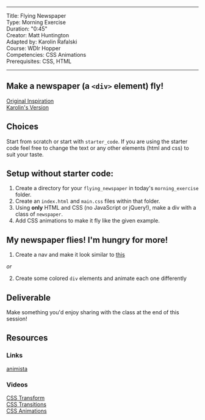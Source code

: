 <hr>

Title: Flying Newspaper<br>
Type: Morning Exercise <br>
Duration: "0:45"<br>
Creator: Matt Huntington<br>
Adapted by: Karolin Rafalski<br>
Course: WDIr Hopper<br>
Competencies: CSS Animations<br>
Prerequisites: CSS, HTML <br>
<hr>


## Make a newspaper (a `<div>` element) fly!

[Original Inspiration](https://www.youtube.com/watch?v=GaiZIulY4EU)
<br>
[Karolin's Version](https://youtu.be/V6RqAjbjnU0)


## Choices
Start from scratch or start with `starter_code`. If you are using the starter code feel free to change the text or any other elements (html and css) to suit your taste.

## Setup without starter code:
1. Create a directory for your `flying_newspaper` in today's `morning_exercise` folder.  
2. Create an `index.html` and `main.css` files within that folder.
3. Using **only** HTML and CSS (no JavaScript or jQuery!), make a div with a class of `newspaper`.
4. Add CSS animations to make it fly like the given example.

## My newspaper flies! I'm hungry for more!
1. Create a nav and make it look similar to [this](http://www.hugeinc.com/)

_or_

2. Create some colored `div` elements and animate each one differently

## Deliverable
Make something you'd enjoy sharing with the class at the end of this session!

## Resources

### Links
[animista](http://animista.net/)

### Videos
[CSS Transform](https://youtu.be/Gu-HBBZLyjg?list=PLdnONIhPScST0Vy4LrIZiYKpFNoxgyH7J)<br>
[CSS Transitions](https://youtu.be/Xu3SrQhtBqw?list=PLdnONIhPScST0Vy4LrIZiYKpFNoxgyH7J)<br>
[CSS Animations](https://youtu.be/9RfHG3K8U_Q?list=PLdnONIhPScST0Vy4LrIZiYKpFNoxgyH7J)<br>
